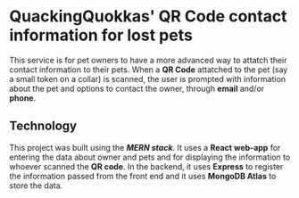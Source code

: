 # QuackingQuokkas' QR Code contact information for lost pets

This service is for pet owners to have a more advanced way to attatch their contact information to their pets. When a **QR Code** attatched to the pet (say a small token on a collar) is scanned, the user is prompted with information about the pet and options to contact the owner, through **email** and/or **phone**. 

## Technology

This project was built using the ***MERN stack***. It uses a **React web-app** for entering the data about owner and pets and for displaying the information to whoever scanned the **QR code**. In the backend, it uses **Express** to register the information passed from the front end and it uses **MongoDB Atlas** to store the data. 
